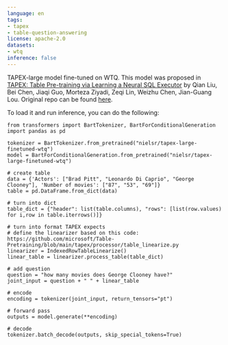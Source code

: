 ```yaml
---
language: en
tags:
- tapex
- table-question-answering
license: apache-2.0
datasets:
- wtq
inference: false
---
```


TAPEX-large model fine-tuned on WTQ. This model was proposed in [TAPEX: Table Pre-training via Learning a Neural SQL Executor](https://arxiv.org/abs/2107.07653) by Qian Liu, Bei Chen, Jiaqi Guo, Morteza Ziyadi, Zeqi Lin, Weizhu Chen, Jian-Guang Lou. Original repo can be found [here](https://github.com/microsoft/Table-Pretraining).

To load it and run inference, you can do the following:

```
from transformers import BartTokenizer, BartForConditionalGeneration
import pandas as pd

tokenizer = BartTokenizer.from_pretrained("nielsr/tapex-large-finetuned-wtq")
model = BartForConditionalGeneration.from_pretrained("nielsr/tapex-large-finetuned-wtq")

# create table
data = {'Actors': ["Brad Pitt", "Leonardo Di Caprio", "George Clooney"], 'Number of movies': ["87", "53", "69"]}
table = pd.DataFrame.from_dict(data)

# turn into dict
table_dict = {"header": list(table.columns), "rows": [list(row.values) for i,row in table.iterrows()]}

# turn into format TAPEX expects
# define the linearizer based on this code: https://github.com/microsoft/Table-Pretraining/blob/main/tapex/processor/table_linearize.py
linearizer = IndexedRowTableLinearize()
linear_table = linearizer.process_table(table_dict)

# add question
question = "how many movies does George Clooney have?"
joint_input = question + " " + linear_table

# encode 
encoding = tokenizer(joint_input, return_tensors="pt")

# forward pass
outputs = model.generate(**encoding)

# decode
tokenizer.batch_decode(outputs, skip_special_tokens=True)
```